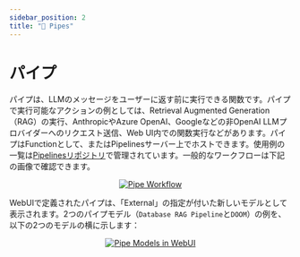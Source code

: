 ```yaml
---
sidebar_position: 2
title: "🔧 Pipes"
---
```


# パイプ

パイプは、LLMのメッセージをユーザーに返す前に実行できる関数です。パイプで実行可能なアクションの例としては、Retrieval Augmented Generation（RAG）の実行、AnthropicやAzure OpenAI、Googleなどの非OpenAI LLMプロバイダーへのリクエスト送信、Web UI内での関数実行などがあります。パイプはFunctionとして、またはPipelinesサーバー上でホストできます。使用例の一覧は[Pipelinesリポジトリ](https://github.com/Startr/pipelines/tree/main/examples/pipelines)で管理されています。一般的なワークフローは下記の画像で確認できます。

<p align="center">
  <a href="#">
    <img src="/images/pipelines/pipes.png" alt="Pipe Workflow" />
  </a>
</p>

WebUIで定義されたパイプは、「External」の指定が付いた新しいモデルとして表示されます。2つのパイプモデル（`Database RAG Pipeline`と`DOOM`）の例を、以下の2つのモデルの横に示します：

<p align="center">
  <a href="#">
    <img src="/images/pipelines/pipe-model-example.png" alt="Pipe Models in WebUI" />
  </a>
</p>